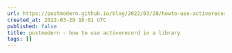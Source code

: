 ```yaml
---
url: https://postmodern.github.io/blog/2022/03/28/howto-use-activerecord-in-a-library.html
created_at: 2022-03-29 16:01 UTC
published: false
title: postmodern - how to use activerecord in a library
tags: []
---
```



